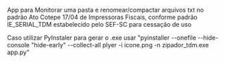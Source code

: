 App para Monitorar uma pasta e renomear/compactar arquivos txt no padrão Ato Cotepe 17/04 de Impressoras Fiscais, conforme padrão IE_SERIAL_TDM estabelecido pelo SEF-SC para cessação de uso

Caso utilizar PyInstaler para gerar o .exe usar "pyinstaller --onefile --hide-console "hide-early" --collect-all plyer -i icone.png -n zipador_tdm.exe app.py"